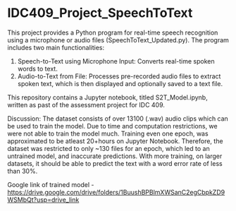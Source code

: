 # IDC409_Project_SpeechToText
This project provides a Python program for real-time speech recognition using a microphone or audio files (SpeechToText_Updated.py). The program includes two main functionalities:
1. Speech-to-Text using Microphone Input: Converts real-time spoken words to text. 
2. Audio-to-Text from File: Processes pre-recorded audio files to extract spoken text, which is then displayed and optionally saved to a text file.
   

This repository contains a Jupyter notebook, titled S2T_Model.ipynb, written as past of the assessment project for IDC 409.


Discussion:
The dataset consists of over 13100 (.wav) audio clips  which can be used to train the model. Due to time and computation restrictions, we were not able to train the model much. Training even one epoch, was approximated to be atleast 20+hours on Jupyter Notebook. Therefore, the dataset was restricted to only ~130 files for an epoch, which led to an untrained model, and inaccurate predictions. With more training, on larger datasets, it should be able to predict the text with a word error rate of less than 30%. 

Google link of trained model - https://drive.google.com/drive/folders/1BuushBPBlmXWSanC2egCbpkZD9WSMbQt?usp=drive_link
